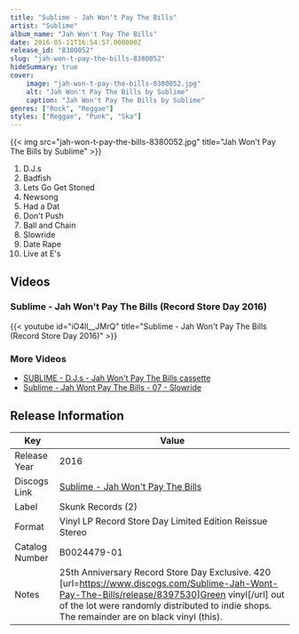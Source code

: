 ```yaml
---
title: "Sublime - Jah Won't Pay The Bills"
artist: "Sublime"
album_name: "Jah Won't Pay The Bills"
date: 2016-05-11T16:54:57.000000Z
release_id: "8380052"
slug: "jah-won-t-pay-the-bills-8380052"
hideSummary: true
cover:
    image: "jah-won-t-pay-the-bills-8380052.jpg"
    alt: "Jah Won't Pay The Bills by Sublime"
    caption: "Jah Won't Pay The Bills by Sublime"
genres: ["Rock", "Reggae"]
styles: ["Reggae", "Punk", "Ska"]
---
```


{{< img src="jah-won-t-pay-the-bills-8380052.jpg" title="Jah Won't Pay The Bills by Sublime" >}}

<!-- section break -->

1. D.J.s
2. Badfish
3. Lets Go Get Stoned
4. Newsong
5. Had a Dat
6. Don't Push
7. Ball and Chain
8. Slowride
9. Date Rape
10. Live at E's

<!-- section break -->




## Videos
### Sublime - Jah Won't Pay The Bills (Record Store Day 2016)
{{< youtube id="iO4ll__JMrQ" title="Sublime - Jah Won't Pay The Bills (Record Store Day 2016)" >}}<br>

### More Videos

- [SUBLIME - D.J.s - Jah Won't Pay The Bills cassette](https://www.youtube.com/watch?v=uPEBQypmZV8)
- [Sublime - Jah Wont Pay The Bills - 07 - Slowride](https://www.youtube.com/watch?v=39JvLs7zLu4)


## Release Information
|  Key           | Value                                                |
| ---------------| ---------------------------------------------------- |
| Release Year   | 2016                                   |
| Discogs Link   | [Sublime - Jah Won't Pay The Bills](https://www.discogs.com/release/8380052-Sublime-Jah-Wont-Pay-The-Bills) |
| Label          | Skunk Records (2) |
| Format         | Vinyl LP Record Store Day Limited Edition Reissue Stereo |
| Catalog Number | B0024479-01 |
| Notes | 25th Anniversary Record Store Day Exclusive.  420 [url=https://www.discogs.com/Sublime-Jah-Wont-Pay-The-Bills/release/8397530]Green vinyl[/url] out of the lot were randomly distributed to indie shops. The remainder are on black vinyl (this). |